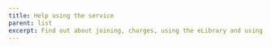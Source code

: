 ```yaml
---
title: Help using the service
parent: list
excerpt: Find out about joining, charges, using the eLibrary and using your card.
---
```

